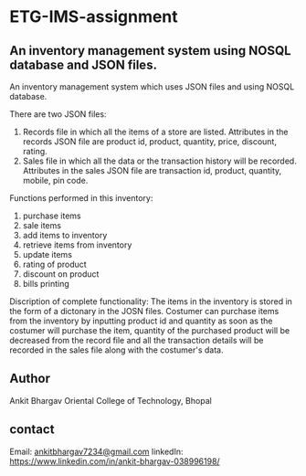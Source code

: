 # ETG-IMS-assignment
## An inventory management system using NOSQL database and JSON files.  
An inventory management system which uses JSON files and using NOSQL database. 

There are two JSON files:
1. Records file in which all the items of a store are listed. Attributes in the records JSON file are product id, product, quantity, price, discount, rating.
2. Sales file in which all the data or the transaction history will be recorded. Attributes in the sales JSON file are transaction id, product, quantity, mobile, pin code.  

Functions performed in this inventory:
1. purchase items
2. sale items
3. add items to inventory
4. retrieve items from inventory
5. update items
6. rating of product 
7. discount on product
8. bills printing

Discription of complete functionality:
The items in the inventory is stored in the form of a dictonary in the JOSN files. Costumer can purchase items from the inventory by inputting product id and quantity as soon as the costumer will purchase the item, quantity of the purchased product will be decreased from the record file and all the transaction details will be recorded in the sales file along with the costumer's data.  

## Author
Ankit Bhargav
Oriental College of Technology, Bhopal

## contact
Email: ankitbhargav7234@gmail.com
linkedIn: https://www.linkedin.com/in/ankit-bhargav-038996198/
